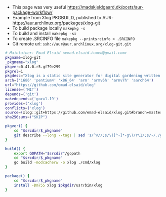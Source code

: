 * This page was very useful https://madskjeldgaard.dk/posts/aur-package-workflow/
* Example from Xlog PKGBUILD, published to AUR: https://aur.archlinux.org/packages/xlog-git
* To build package locally `makepkg -s`
* To build and install `makepkg -si`
* To create .SRCINFO file `makepkg --printsrcinfo > .SRCINFO`
* Git remote url: `ssh://aur@aur.archlinux.org/xlog-git.git` 

```bash
# Maintainer: Emad Elsaid <emad.elsaid.hamed@gmail.com>
pkgname=xlog-git
_pkgname="xlog"
pkgver=0.41.0.r5.gf79e299
pkgrel=1
pkgdesc="Xlog is a static site generator for digital gardening written in Go"
arch=('i686' 'pentium4' 'x86_64' 'arm' 'armv6h' 'armv7h' 'aarch64')
url="https://github.com/emad-elsaid/xlog"
license=('MIT')
depends=('git')
makedepends=('go>=1.19')
provides=('xlog')
conflicts=('xlog')
source=(xlog::git+https://github.com/emad-elsaid/xlog.git#branch=master)
sha256sums=("SKIP")

pkgver() {
    cd "$srcdir/$_pkgname"
    git describe --long --tags | sed 's/^v//;s/\([^-]*-g\)/r\1/;s/-/./g'
}

build() {
    export GOPATH="$srcdir"/gopath
    cd "$srcdir/$_pkgname"
    go build -modcacherw -o xlog ./cmd/xlog
}

package() {
    cd "$srcdir/$_pkgname"
    install -Dm755 xlog $pkgdir/usr/bin/xlog
}
```